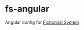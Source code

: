 # fs-angular
Angular config for [Fictionnal System](https://github.com/Fictional-System/fictional-system)
